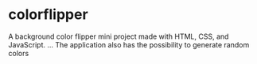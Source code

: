 # colorflipper
 A background color flipper mini project made with HTML, CSS, and JavaScript. ... The application also has the possibility to generate random colors 
